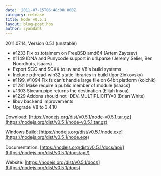 ```yaml
---
date: '2011-07-15T06:48:08.000Z'
category: release
title: Node v0.5.1
layout: blog-post.hbs
author: ryandahl
---
```


2011.07.14, Version 0.5.1 (unstable)

- #1233 Fix os.totalmem on FreeBSD amd64 (Artem Zaytsev)
- #1149 IDNA and Punycode support in url.parse (Jeremy Selier, Ben Noordhuis, isaacs)
- Export $CC and $CXX to uv and V8's build systems
- Include pthread-win32 static libraries in build (Igor Zinkovsky)
- #1199, #1094 Fix fs can't handle large file on 64bit platform (koichik)
- #1281 Make require a public member of module (isaacs)
- #1303 Stream.pipe returns the destination (Elijah Insua)
- #1229 Addons should not -DEV_MULTIPLICITY=0 (Brian White)
- libuv backend improvements
- Upgrade V8 to 3.4.10

Download: [https://nodejs.org/dist/v0.5.1/node-v0.5.1.tar.gz](https://nodejs.org/dist/v0.5.1/node-v0.5.1.tar.gz)

Windows Build: [https://nodejs.org/dist/v0.5.1/node.exe](https://nodejs.org/dist/v0.5.1/node.exe)

Documentation: [https://nodejs.org/dist/v0.5.1/docs/api/](https://nodejs.org/dist/v0.5.1/docs/api/)

Website: [https://nodejs.org/dist/v0.5.1/docs](https://nodejs.org/dist/v0.5.1/docs)
